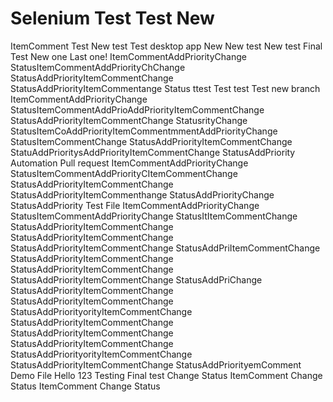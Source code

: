 # Selenium Test  Test New 
ItemComment Test New test 
Test desktop app New New test New test Final Test New one
Last one! ItemCommentAddPriorityChange StatusItemCommentAddPriorityChChange StatusAddPriorityItemCommentChange StatusAddPriorityItemCommentange Status
ttest Test 
test
Test new branch ItemCommentAddPriorityChange StatusItemCommentAddPrioAddPriorityItemCommentChange StatusAddPriorityItemCommentChange StatusrityChange StatusItemCoAddPriorityItemCommentmmentAddPriorityChange StatusItemCommentChange StatusAddPriorityItemCommentChange StatuAddPrioritysAddPriorityItemCommentChange StatusAddPriority
Automation Pull request ItemCommentAddPriorityChange StatusItemCommentAddPriorityCItemCommentChange StatusAddPriorityItemCommentChange StatusAddPriorityItemCommenthange StatusAddPriorityChange StatusAddPriority
Test File ItemCommentAddPriorityChange StatusItemCommentAddPriorityChange StatusItItemCommentChange StatusAddPriorityItemCommentChange StatusAddPriorityItemCommentChange StatusAddPriorityItemCommentChange StatusAddPriItemCommentChange StatusAddPriorityItemCommentChange StatusAddPriorityItemCommentChange StatusAddPriorityItemCommentChange StatusAddPriChange StatusAddPriorityItemCommentChange StatusAddPriorityItemCommentChange StatusAddPriorityorityItemCommentChange StatusAddPriorityItemCommentChange StatusAddPriorityItemCommentChange StatusAddPriorityItemCommentChange StatusAddPriorityorityItemCommentChange StatusAddPriorityItemCommentChange StatusAddPriorityemComment
Demo File 
Hello 123 
Testing 
Final test 
Change Status
ItemComment
Change Status
ItemComment
Change Status

